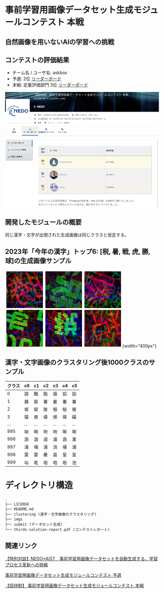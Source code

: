 # 事前学習用画像データセット生成モジュールコンテスト 本戦
## 自然画像を用いないAIの学習への挑戦


## コンテストの評価結果
- チーム名 / ユーザ名: askbox
- 予選: 2位 [リーダーボード](https://signate.jp/competitions/1071/leaderboard)
- 本戦: 定量評価部門 3位 [リーダーボード](https://signate.jp/competitions/1073/leaderboard)

[![リーダーボード](./imgs/leaderboard.png)](https://signate.jp/competitions/1073/leaderboard)

## 開発したモジュールの概要
同じ漢字・文字が出現された生成画像は同じクラスと仮定する。

## 2023年「今年の漢字」トップ6: [税, 暑, 戦, 虎, 勝, 球]の生成画像サンプル 

![2023年「今年の漢字」トップ6](./imgs/2023_kanji.png "2023年「今年の漢字」トップ6のクラス"){width="400px"}

## 漢字・文字画像のクラスタリング後1000クラスのサンプル

クラス|c0|c1|c2|c3|c4|c5
-|-|-|-|-|-|-
0|語|餾|脂|諧|諂|謟
1|屩|肩|署|暑|署|署
2|坡|玻|陂|攲|敧|被
3|璜|煐|僙|煐|瑛|磺
...|...|...|...|...|...|...
995|呦|唎|吻|吻|唎|唎
996|涵|涸|凅|湄|涵|滙
997|浦|埔|浦|消|埔|浦
998|雷|雷|罍|畐|皇|皇
999|圸|垝|垉|垉|垉|池

# ディレクトリ構造
```
.
├── LICENSE
├── README.md
├── clustering (漢字・文字画像のクラスタリング)
├── imgs
├── submit (データセット生成)
└── thirds-solution-report.pdf (コンテストレポート)
```


## 関連リンク
[【特別対談】NEDO×AIST　事前学習用画像データセットを自動生成する、学習プロセス革新への挑戦](https://signate.jp/articles/features-dataset-20230825)

[事前学習用画像データセット生成モジュールコンテスト 予選](https://signate.jp/competitions/1071)

[【招待制】 事前学習用画像データセット生成モジュールコンテスト 本戦](https://signate.jp/competitions/1073)


